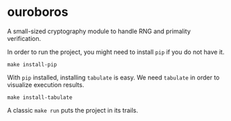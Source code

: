 # ouroboros
A small-sized cryptography module to handle RNG and primality verification.

In order to run the project, you might need to install `pip` if you do not have it.

```shell
make install-pip
```

With `pip` installed, installing `tabulate` is easy. We need `tabulate` in
order to visualize execution results.

```shell
make install-tabulate
```

A classic `make run` puts the project in its trails.